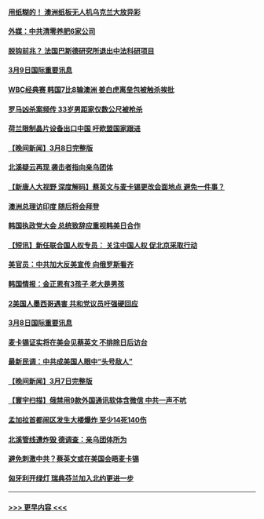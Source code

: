 #### [用纸糊的！ 澳洲纸板无人机乌克兰大放异彩](../pages/prog202/a103665384.md?t=03100043) 
#### [外媒：中共清零养肥6家公司](../pages/prog202/a103665388.md?t=03100043) 
#### [脱钩前兆？ 法国巴斯德研究所退出中法科研项目](../pages/prog202/a103665379.md?t=03100043) 
#### [3月9日国际重要讯息](../pages/prog202/a103665393.md?t=03100043) 
#### [WBC经典赛 韩国7比8输澳洲 姜白虎离垒包被触杀挨批](../pages/prog202/a103665327.md?t=03100043) 
#### [罗马凶杀案频传 33岁男距家仅数公尺被枪杀](../pages/prog202/a103665276.md?t=03100043) 
#### [荷兰限制晶片设备出口中国 吁欧盟国家跟进](../pages/prog202/a103665202.md?t=03100043) 
#### [【晚间新闻】3月8日完整版](../pages/prog202/a103665147.md?t=03100043) 
#### [北溪疑云再现 袭击者指向亲乌团体](../pages/prog202/a103665029.md?t=03100043) 
#### [【新唐人大视野 深度解码】蔡英文与麦卡锡更改会面地点 避免一件事？](../pages/prog202/a103664974.md?t=03100043) 
#### [澳洲总理访印度 随后将会拜登](../pages/prog202/a103664838.md?t=03100043) 
#### [韩国执政党大会 总统致辞应重视韩美日合作](../pages/prog202/a103664839.md?t=03100043) 
#### [【短讯】新任联合国人权专员： 关注中国人权 促北京采取行动](../pages/prog202/a103664830.md?t=03100043) 
#### [美官员：中共加大反美宣传 向俄罗斯看齐](../pages/prog202/a103664559.md?t=03100043) 
#### [韩国情报：金正恩有3孩子 老大是男孩](../pages/prog202/a103664555.md?t=03100043) 
#### [2美国人墨西哥遇害 共和党议员吁强硬回应](../pages/prog202/a103664552.md?t=03100043) 
#### [3月8日国际重要讯息](../pages/prog202/a103664569.md?t=03100043) 
#### [麦卡锡证实将在美会见蔡英文 不排除日后访台](../pages/prog202/a103664568.md?t=03100043) 
#### [最新民调：中共成美国人眼中“头号敌人”](../pages/prog202/a103664484.md?t=03100043) 
#### [【晚间新闻】3月7日完整版](../pages/prog202/a103664355.md?t=03100043) 
#### [【寰宇扫描】俄禁用9款外国通讯软体含微信 中共一声不吭](../pages/prog202/a103664374.md?t=03100043) 
#### [孟加拉首都闹区发生大楼爆炸 至少14死140伤](../pages/prog202/a103664350.md?t=03100043) 
#### [北溪管线遭炸毁 德调查：亲乌团体所为](../pages/prog202/a103664341.md?t=03100043) 
#### [避免刺激中共？蔡英文或在美国会晤麦卡锡](../pages/prog202/a103664235.md?t=03100043) 
#### [匈牙利开绿灯 瑞典芬兰加入北约更进一步](../pages/prog202/a103664233.md?t=03100043) 

----
#### [ >>> 更早内容 <<< ](../indexes/prog202-earlier.md)
